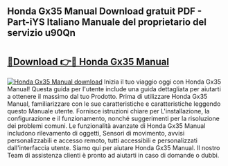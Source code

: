 ## Honda Gx35 Manual Download gratuit PDF - Part-iYS Italiano Manuale del proprietario del servizio u90Qn

# <h2><a href="http://dfahi5o.blite.top/?on=Honda+Gx35+Manual">🔗Download 👉🔴 Honda Gx35 Manual</a></h2>

[![Honda Gx35 Manual download](https://i.imgur.com/lujVjoI.png)](http://dfahi5o.blite.top/?on=Honda+Gx35+Manual)
Inizia il tuo viaggio oggi con Honda Gx35 Manual! Questa guida per l'utente include una guida dettagliata per aiutarti a ottenere il massimo dal tuo Prodotto. Prima di utilizzare Honda Gx35 Manual, familiarizzare con le sue caratteristiche e caratteristiche leggendo questo Manuale utente. Fornisce istruzioni chiare per L'installazione, la configurazione e il funzionamento, nonché suggerimenti per la risoluzione dei problemi comuni. Le funzionalità avanzate di Honda Gx35 Manual includono rilevamento di oggetti, Sensori di movimento, avvisi personalizzabili e accesso remoto, tutti accessibili e personalizzati dall'interfaccia utente. Siamo qui per aiutare Honda Gx35 Manual. Il nostro Team di assistenza clienti è pronto ad aiutarti in caso di domande o dubbi.
